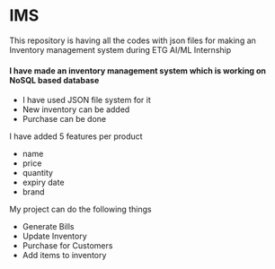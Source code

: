# IMS
This repository is having all the codes with json files for making an Inventory management system during ETG AI/ML Internship

#### I have made an inventory management system which is working on NoSQL based database
* I have used JSON file system for it
* New inventory can be added
* Purchase can be done

I have added 5 features per product
* name
* price
* quantity
* expiry date
* brand

My project can do the following things
* Generate Bills
* Update Inventory
* Purchase for Customers
* Add items to inventory
